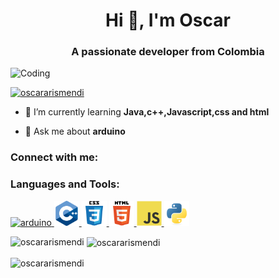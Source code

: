 <h1 align="center">Hi 👋, I'm Oscar</h1>
<h3 align="center">A passionate developer from Colombia</h3>

<div>
<img display = "block" margin = "auto" alt="Coding" width="20%" src="https://cdn-icons-gif.flaticon.com/9066/9066292.gif">
  
<p align="left"> <a href="https://github.com/ryo-ma/github-profile-trophy"><img src="https://github-profile-trophy.vercel.app/?username=oscararismendi" alt="oscararismendi" /></a> </p>
  
</div>

- 🌱 I’m currently learning **Java,c++,Javascript,css and html**

- 💬 Ask me about **arduino**

<h3 align="left">Connect with me:</h3>
<p align="left">
</p>

<h3 align="left">Languages and Tools:</h3>
<p align="left"> <a href="https://www.arduino.cc/" target="_blank" rel="noreferrer"> <img src="https://cdn.worldvectorlogo.com/logos/arduino-1.svg" alt="arduino" width="40" height="40"/> </a> <a href="https://www.w3schools.com/cpp/" target="_blank" rel="noreferrer"> <img src="https://raw.githubusercontent.com/devicons/devicon/master/icons/cplusplus/cplusplus-original.svg" alt="cplusplus" width="40" height="40"/> </a> <a href="https://www.w3schools.com/css/" target="_blank" rel="noreferrer"> <img src="https://raw.githubusercontent.com/devicons/devicon/master/icons/css3/css3-original-wordmark.svg" alt="css3" width="40" height="40"/> </a> <a href="https://www.w3.org/html/" target="_blank" rel="noreferrer"> <img src="https://raw.githubusercontent.com/devicons/devicon/master/icons/html5/html5-original-wordmark.svg" alt="html5" width="40" height="40"/> </a> <a href="https://developer.mozilla.org/en-US/docs/Web/JavaScript" target="_blank" rel="noreferrer"> <img src="https://raw.githubusercontent.com/devicons/devicon/master/icons/javascript/javascript-original.svg" alt="javascript" width="40" height="40"/> </a> <a href="https://www.python.org" target="_blank" rel="noreferrer"> <img src="https://raw.githubusercontent.com/devicons/devicon/master/icons/python/python-original.svg" alt="python" width="40" height="40"/> </a> </p>

<p><img align="left" src="https://github-readme-stats.vercel.app/api/top-langs?username=oscararismendi&show_icons=true&locale=en&layout=compact" alt="oscararismendi" /></p>

<p>&nbsp;<img align="center" src="https://github-readme-stats.vercel.app/api?username=oscararismendi&show_icons=true&locale=en" alt="oscararismendi" /></p>

<p><img align="center" src="https://github-readme-streak-stats.herokuapp.com/?user=oscararismendi&" alt="oscararismendi" /></p>
